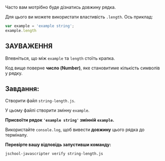 Часто вам мотрібно буде дізнатись довжину рядка.

Для цього ви можете використати властивість `.length`. Ось приклад:

```js
var example = 'example string';
example.length
```

## ЗАУВАЖЕННЯ

Впевніться, що між `example` та `length` стоїть крапка.

Код вище поверне **число (Number)**, яке становитиме кількість символів у рядку.


## Завдання:

Створити файл `string-length.js`.

У цьому файлі створити змінну `example`.

**Присвоїти рядок `'example string'` змінній `example`.**

Використайте `console.log`, щоб вивести **довжину** цього рядка до терміналу.

**Перевірте вашу відповідь запустивши команду:**

`jschool-javascripter verify string-length.js`
